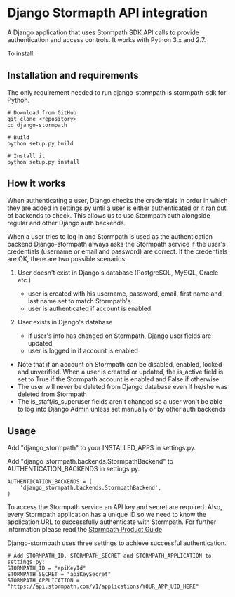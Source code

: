 # Django Stormapth API integration

A Django application that uses Stormpath SDK API calls to provide authentication and access controls.
It works with Python 3.x and 2.7.

To install:

## Installation and requirements

The only requirement needed to run django-stormpath is stormpath-sdk for Python.

    # Download from GitHub
    git clone <repository>
    cd django-stormpath

    # Build
    python setup.py build

    # Install it
    python setup.py install


## How it works
When authenticating a user, Django checks the credentials in order in which they are added in settings.py until a user is either authenticated or it ran out of backends to check. This allows us to use Stormpath auth alongside regular and other Django auth backends.

When a user tries to log in and Stormpath is used as the authentication backend Django-stormpath always asks the Stormpath service if the user's credentials (username or email and password) are correct.
If the credentials are OK, there are two possible scenarios:

1. User doesn't exist in Django's database (PostgreSQL, MySQL, Oracle etc.)
    - user is created with his username, password, email, first name and last name set to match Stormpath's
    - user is authenticated if account is enabled


2. User exists in Django's database
    - if user's info has changed on Stormpath, Django user fields are updated
    - user is logged in if account is enabled


* Note that if an account on Stormpath can be disabled, enabled, locked and unverified. When a user is created or updated, the is_active field is set to True if the Stormpath account is enabled and False if otherwise.
* The user will never be deleted from Django database even if he/she was deleted from Stormpath
* The is_staff/is_superuser fields aren't changed so a user won't be able to log into Django Admin unless set manually or by other auth backends


## Usage

Add "django_stormpath" to your INSTALLED_APPS in settings.py.

Add "django_stormpath.backends.StormpathBackend" to AUTHENTICATION_BACKENDS in settings.py.

    AUTHENTICATION_BACKENDS = (
        'django_stormpath.backends.StormpathBackend',
    )

To access the Stormpath service an API key and secret are required.
Also, every Stormpath application has a unique ID so we need to know the application URL to successfully authenticate with Stormpath.
For further information please read the [Stormpath Product Guide](http://www.stormpath.com/docs/python/product-guide)

Django-stormpath uses three settings to achieve successful authentication.

    # Add STORMPATH_ID, STORMPATH_SECRET and STORMPATH_APPLICATION to settings.py:
    STORMPATH_ID = "apiKeyId"
    STORMPATH_SECRET = "apiKeySecret"
    STORMPATH_APPLICATION = "https://api.stormpath.com/v1/applications/YOUR_APP_UID_HERE"
